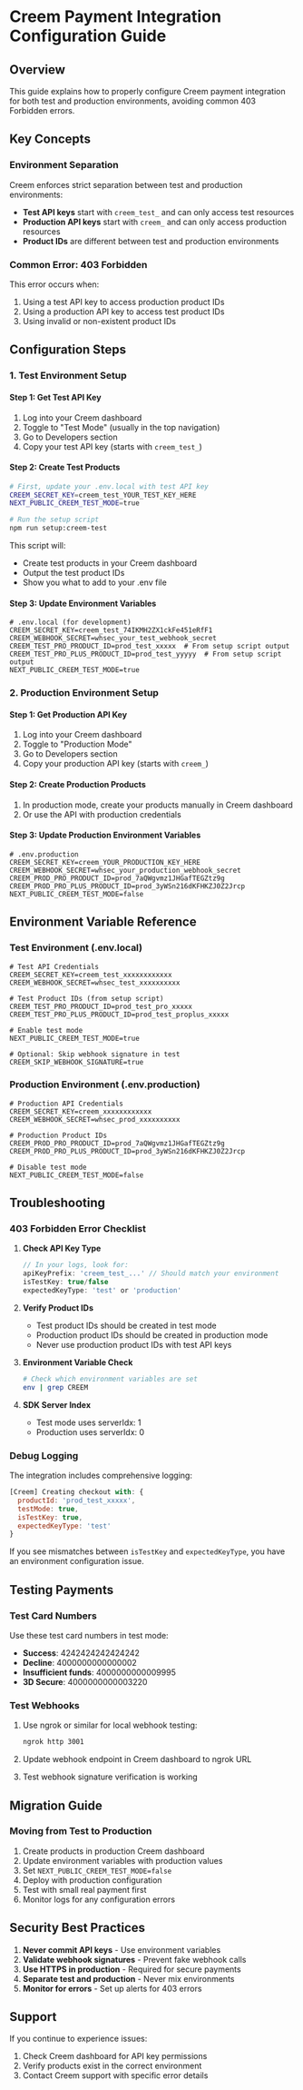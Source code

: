 # Creem Payment Integration Configuration Guide

## Overview

This guide explains how to properly configure Creem payment integration for both test and production environments, avoiding common 403 Forbidden errors.

## Key Concepts

### Environment Separation

Creem enforces strict separation between test and production environments:
- **Test API keys** start with `creem_test_` and can only access test resources
- **Production API keys** start with `creem_` and can only access production resources
- **Product IDs** are different between test and production environments

### Common Error: 403 Forbidden

This error occurs when:
1. Using a test API key to access production product IDs
2. Using a production API key to access test product IDs
3. Using invalid or non-existent product IDs

## Configuration Steps

### 1. Test Environment Setup

#### Step 1: Get Test API Key
1. Log into your Creem dashboard
2. Toggle to "Test Mode" (usually in the top navigation)
3. Go to Developers section
4. Copy your test API key (starts with `creem_test_`)

#### Step 2: Create Test Products
```bash
# First, update your .env.local with test API key
CREEM_SECRET_KEY=creem_test_YOUR_TEST_KEY_HERE
NEXT_PUBLIC_CREEM_TEST_MODE=true

# Run the setup script
npm run setup:creem-test
```

This script will:
- Create test products in your Creem dashboard
- Output the test product IDs
- Show you what to add to your .env file

#### Step 3: Update Environment Variables
```env
# .env.local (for development)
CREEM_SECRET_KEY=creem_test_74IKMH2ZX1ckFe451eRfF1
CREEM_WEBHOOK_SECRET=whsec_your_test_webhook_secret
CREEM_TEST_PRO_PRODUCT_ID=prod_test_xxxxx  # From setup script output
CREEM_TEST_PRO_PLUS_PRODUCT_ID=prod_test_yyyyy  # From setup script output
NEXT_PUBLIC_CREEM_TEST_MODE=true
```

### 2. Production Environment Setup

#### Step 1: Get Production API Key
1. Log into your Creem dashboard
2. Toggle to "Production Mode"
3. Go to Developers section
4. Copy your production API key (starts with `creem_`)

#### Step 2: Create Production Products
1. In production mode, create your products manually in Creem dashboard
2. Or use the API with production credentials

#### Step 3: Update Production Environment Variables
```env
# .env.production
CREEM_SECRET_KEY=creem_YOUR_PRODUCTION_KEY_HERE
CREEM_WEBHOOK_SECRET=whsec_your_production_webhook_secret
CREEM_PROD_PRO_PRODUCT_ID=prod_7aQWgvmz1JHGafTEGZtz9g
CREEM_PROD_PRO_PLUS_PRODUCT_ID=prod_3yWSn216dKFHKZJ0Z2Jrcp
NEXT_PUBLIC_CREEM_TEST_MODE=false
```

## Environment Variable Reference

### Test Environment (.env.local)
```env
# Test API Credentials
CREEM_SECRET_KEY=creem_test_xxxxxxxxxxxx
CREEM_WEBHOOK_SECRET=whsec_test_xxxxxxxxxx

# Test Product IDs (from setup script)
CREEM_TEST_PRO_PRODUCT_ID=prod_test_pro_xxxxx
CREEM_TEST_PRO_PLUS_PRODUCT_ID=prod_test_proplus_xxxxx

# Enable test mode
NEXT_PUBLIC_CREEM_TEST_MODE=true

# Optional: Skip webhook signature in test
CREEM_SKIP_WEBHOOK_SIGNATURE=true
```

### Production Environment (.env.production)
```env
# Production API Credentials
CREEM_SECRET_KEY=creem_xxxxxxxxxxxx
CREEM_WEBHOOK_SECRET=whsec_prod_xxxxxxxxxx

# Production Product IDs
CREEM_PROD_PRO_PRODUCT_ID=prod_7aQWgvmz1JHGafTEGZtz9g
CREEM_PROD_PRO_PLUS_PRODUCT_ID=prod_3yWSn216dKFHKZJ0Z2Jrcp

# Disable test mode
NEXT_PUBLIC_CREEM_TEST_MODE=false
```

## Troubleshooting

### 403 Forbidden Error Checklist

1. **Check API Key Type**
   ```javascript
   // In your logs, look for:
   apiKeyPrefix: 'creem_test_...' // Should match your environment
   isTestKey: true/false
   expectedKeyType: 'test' or 'production'
   ```

2. **Verify Product IDs**
   - Test product IDs should be created in test mode
   - Production product IDs should be created in production mode
   - Never use production product IDs with test API keys

3. **Environment Variable Check**
   ```bash
   # Check which environment variables are set
   env | grep CREEM
   ```

4. **SDK Server Index**
   - Test mode uses serverIdx: 1
   - Production uses serverIdx: 0

### Debug Logging

The integration includes comprehensive logging:
```javascript
[Creem] Creating checkout with: {
  productId: 'prod_test_xxxxx',
  testMode: true,
  isTestKey: true,
  expectedKeyType: 'test'
}
```

If you see mismatches between `isTestKey` and `expectedKeyType`, you have an environment configuration issue.

## Testing Payments

### Test Card Numbers

Use these test card numbers in test mode:
- **Success**: 4242424242424242
- **Decline**: 4000000000000002
- **Insufficient funds**: 4000000000009995
- **3D Secure**: 4000000000003220

### Test Webhooks

1. Use ngrok or similar for local webhook testing:
   ```bash
   ngrok http 3001
   ```

2. Update webhook endpoint in Creem dashboard to ngrok URL

3. Test webhook signature verification is working

## Migration Guide

### Moving from Test to Production

1. Create products in production Creem dashboard
2. Update environment variables with production values
3. Set `NEXT_PUBLIC_CREEM_TEST_MODE=false`
4. Deploy with production configuration
5. Test with small real payment first
6. Monitor logs for any configuration errors

## Security Best Practices

1. **Never commit API keys** - Use environment variables
2. **Validate webhook signatures** - Prevent fake webhook calls
3. **Use HTTPS in production** - Required for secure payments
4. **Separate test and production** - Never mix environments
5. **Monitor for errors** - Set up alerts for 403 errors

## Support

If you continue to experience issues:
1. Check Creem dashboard for API key permissions
2. Verify products exist in the correct environment
3. Contact Creem support with specific error details